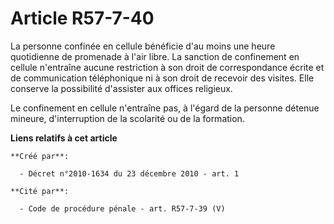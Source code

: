 # Article R57-7-40

La personne confinée en cellule bénéficie d'au moins une heure quotidienne de promenade à l'air libre. La sanction de
confinement en cellule n'entraîne aucune restriction à son droit de correspondance écrite et de communication téléphonique ni
à son droit de recevoir des visites. Elle conserve la possibilité d'assister aux offices religieux. 

Le confinement en cellule n'entraîne pas, à l'égard de la personne détenue mineure, d'interruption de la scolarité ou de la
formation.

**Liens relatifs à cet article**

	**Créé par**:

	  - Décret n°2010-1634 du 23 décembre 2010 - art. 1

	**Cité par**:

	  - Code de procédure pénale - art. R57-7-39 (V)
